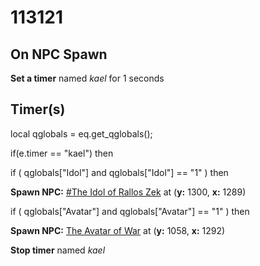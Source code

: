 # 113121







## On NPC Spawn

**Set a timer** named *kael* for 1 seconds


## Timer(s)

local qglobals = eq.get_qglobals();


if(e.timer == "kael") then




if ( qglobals["Idol"] and qglobals["Idol"] == "1" ) then



**Spawn NPC:**  [\#The Idol of Rallos Zek](/npc/113341) at (**y:** 1300, **x:** 1289)






if ( qglobals["Avatar"] and qglobals["Avatar"] == "1" ) then



**Spawn NPC:**  [The Avatar of War](/npc/113244) at (**y:** 1058, **x:** 1292)






**Stop timer** named *kael*

